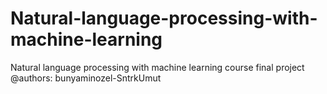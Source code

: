 # Natural-language-processing-with-machine-learning
Natural language processing with machine learning course final project
@authors: bunyaminozel-SntrkUmut
